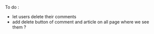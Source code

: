 To do : 
- let users delete their comments
- add delete button of comment and article on all page where we see them ?

